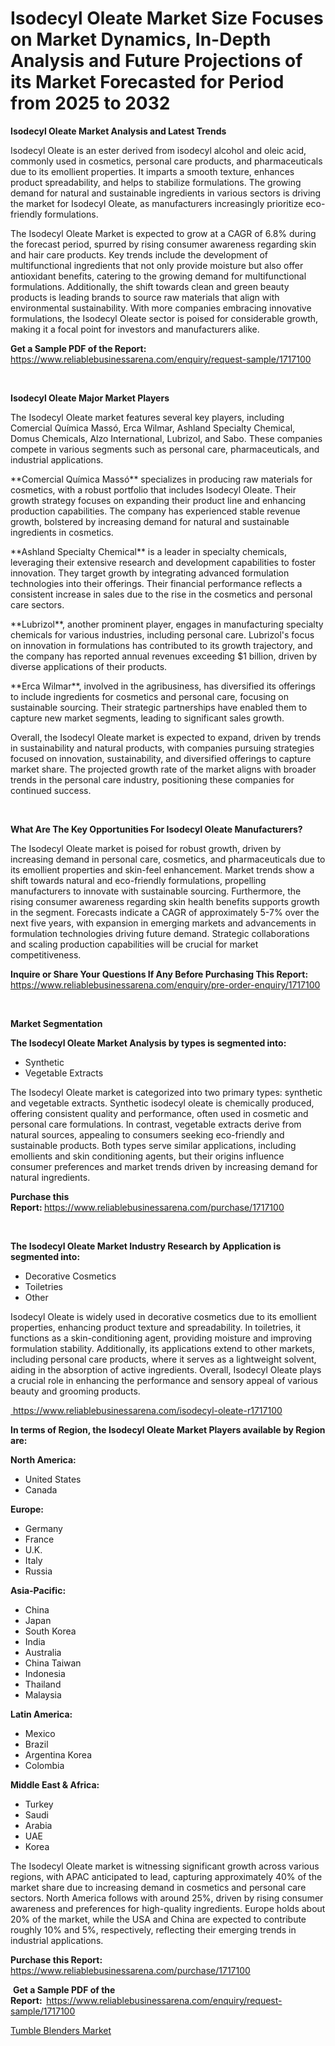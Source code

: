 <p><h1>Isodecyl Oleate Market Size Focuses on Market Dynamics, In-Depth Analysis and Future Projections of its Market Forecasted for Period from 2025 to 2032</h1></p><p><strong>Isodecyl Oleate Market Analysis and Latest Trends</strong></p>
<p><p>Isodecyl Oleate is an ester derived from isodecyl alcohol and oleic acid, commonly used in cosmetics, personal care products, and pharmaceuticals due to its emollient properties. It imparts a smooth texture, enhances product spreadability, and helps to stabilize formulations. The growing demand for natural and sustainable ingredients in various sectors is driving the market for Isodecyl Oleate, as manufacturers increasingly prioritize eco-friendly formulations.</p><p>The Isodecyl Oleate Market is expected to grow at a CAGR of 6.8% during the forecast period, spurred by rising consumer awareness regarding skin and hair care products. Key trends include the development of multifunctional ingredients that not only provide moisture but also offer antioxidant benefits, catering to the growing demand for multifunctional formulations. Additionally, the shift towards clean and green beauty products is leading brands to source raw materials that align with environmental sustainability. With more companies embracing innovative formulations, the Isodecyl Oleate sector is poised for considerable growth, making it a focal point for investors and manufacturers alike.</p></p>
<p><strong>Get a Sample PDF of the Report:&nbsp;</strong> <a href="https://www.reliablebusinessarena.com/enquiry/request-sample/1717100?utm_campaign=3121&utm_medium=2&utm_source=Github&utm_content=ia&utm_term=25032025&utm_id=isodecyl-oleate">https://www.reliablebusinessarena.com/enquiry/request-sample/1717100</a></p>
<p>&nbsp;</p>
<p><strong>Isodecyl Oleate Major Market Players</strong></p>
<p><p>The Isodecyl Oleate market features several key players, including Comercial Química Massó, Erca Wilmar, Ashland Specialty Chemical, Domus Chemicals, Alzo International, Lubrizol, and Sabo. These companies compete in various segments such as personal care, pharmaceuticals, and industrial applications.</p><p>**Comercial Química Massó** specializes in producing raw materials for cosmetics, with a robust portfolio that includes Isodecyl Oleate. Their growth strategy focuses on expanding their product line and enhancing production capabilities. The company has experienced stable revenue growth, bolstered by increasing demand for natural and sustainable ingredients in cosmetics.</p><p>**Ashland Specialty Chemical** is a leader in specialty chemicals, leveraging their extensive research and development capabilities to foster innovation. They target growth by integrating advanced formulation technologies into their offerings. Their financial performance reflects a consistent increase in sales due to the rise in the cosmetics and personal care sectors.</p><p>**Lubrizol**, another prominent player, engages in manufacturing specialty chemicals for various industries, including personal care. Lubrizol's focus on innovation in formulations has contributed to its growth trajectory, and the company has reported annual revenues exceeding $1 billion, driven by diverse applications of their products.</p><p>**Erca Wilmar**, involved in the agribusiness, has diversified its offerings to include ingredients for cosmetics and personal care, focusing on sustainable sourcing. Their strategic partnerships have enabled them to capture new market segments, leading to significant sales growth.</p><p>Overall, the Isodecyl Oleate market is expected to expand, driven by trends in sustainability and natural products, with companies pursuing strategies focused on innovation, sustainability, and diversified offerings to capture market share. The projected growth rate of the market aligns with broader trends in the personal care industry, positioning these companies for continued success.</p></p>
<p>&nbsp;</p>
<p><strong>What Are The Key Opportunities For Isodecyl Oleate Manufacturers?</strong></p>
<p><p>The Isodecyl Oleate market is poised for robust growth, driven by increasing demand in personal care, cosmetics, and pharmaceuticals due to its emollient properties and skin-feel enhancement. Market trends show a shift towards natural and eco-friendly formulations, propelling manufacturers to innovate with sustainable sourcing. Furthermore, the rising consumer awareness regarding skin health benefits supports growth in the segment. Forecasts indicate a CAGR of approximately 5-7% over the next five years, with expansion in emerging markets and advancements in formulation technologies driving future demand. Strategic collaborations and scaling production capabilities will be crucial for market competitiveness.</p></p>
<p><strong>Inquire or Share Your Questions If Any Before Purchasing This Report:</strong> <a href="https://www.reliablebusinessarena.com/enquiry/pre-order-enquiry/1717100?utm_campaign=3121&utm_medium=2&utm_source=Github&utm_content=ia&utm_term=25032025&utm_id=isodecyl-oleate">https://www.reliablebusinessarena.com/enquiry/pre-order-enquiry/1717100</a></p>
<p>&nbsp;</p>
<p><strong>Market Segmentation</strong></p>
<p><strong>The Isodecyl Oleate Market Analysis by types is segmented into:</strong></p>
<p><ul><li>Synthetic</li><li>Vegetable Extracts</li></ul></p>
<p><p>The Isodecyl Oleate market is categorized into two primary types: synthetic and vegetable extracts. Synthetic isodecyl oleate is chemically produced, offering consistent quality and performance, often used in cosmetic and personal care formulations. In contrast, vegetable extracts derive from natural sources, appealing to consumers seeking eco-friendly and sustainable products. Both types serve similar applications, including emollients and skin conditioning agents, but their origins influence consumer preferences and market trends driven by increasing demand for natural ingredients.</p></p>
<p><strong>Purchase this Report:&nbsp;</strong><a href="https://www.reliablebusinessarena.com/purchase/1717100?utm_campaign=3121&utm_medium=2&utm_source=Github&utm_content=ia&utm_term=25032025&utm_id=isodecyl-oleate">https://www.reliablebusinessarena.com/purchase/1717100</a></p>
<p>&nbsp;</p>
<p><strong>The Isodecyl Oleate Market Industry Research by Application is segmented into:</strong></p>
<p><ul><li>Decorative Cosmetics</li><li>Toiletries</li><li>Other</li></ul></p>
<p><p>Isodecyl Oleate is widely used in decorative cosmetics due to its emollient properties, enhancing product texture and spreadability. In toiletries, it functions as a skin-conditioning agent, providing moisture and improving formulation stability. Additionally, its applications extend to other markets, including personal care products, where it serves as a lightweight solvent, aiding in the absorption of active ingredients. Overall, Isodecyl Oleate plays a crucial role in enhancing the performance and sensory appeal of various beauty and grooming products.</p></p>
<p><a href="https://www.reliablebusinessarena.com/isodecyl-oleate-r1717100?utm_campaign=3121&utm_medium=2&utm_source=Github&utm_content=ia&utm_term=25032025&utm_id=isodecyl-oleate">&nbsp;https://www.reliablebusinessarena.com/isodecyl-oleate-r1717100</a></p>
<p><strong>In terms of Region, the Isodecyl Oleate Market Players available by Region are:</strong></p>
<p>
    <p> <strong> North America: </strong>
        <ul>
            <li>United States</li>
            <li>Canada</li>
        </ul>
        </p> 
    <p> <strong> Europe: </strong>
        <ul>
            <li>Germany</li>
            <li>France</li>
            <li>U.K.</li>
            <li>Italy</li>
            <li>Russia</li>
        </ul>
        </p> 
    <p> <strong> Asia-Pacific: </strong>
        <ul>
            <li>China</li>
            <li>Japan</li>
            <li>South Korea</li>
            <li>India</li>
            <li>Australia</li>
            <li>China Taiwan</li>
            <li>Indonesia</li>
            <li>Thailand</li>
            <li>Malaysia</li>
        </ul>
        </p> 
    <p> <strong> Latin America: </strong>
        <ul>
            <li>Mexico</li>
            <li>Brazil</li>
            <li>Argentina Korea</li>
            <li>Colombia</li>
        </ul>
        </p> 
    <p> <strong> Middle East & Africa: </strong>
        <ul>
            <li>Turkey</li>
            <li>Saudi</li>
            <li>Arabia</li>
            <li>UAE</li>
            <li>Korea</li>
        </ul>
    </p>
    </p>
<p><p>The Isodecyl Oleate market is witnessing significant growth across various regions, with APAC anticipated to lead, capturing approximately 40% of the market share due to increasing demand in cosmetics and personal care sectors. North America follows with around 25%, driven by rising consumer awareness and preferences for high-quality ingredients. Europe holds about 20% of the market, while the USA and China are expected to contribute roughly 10% and 5%, respectively, reflecting their emerging trends in industrial applications.</p></p>
<p><strong>Purchase this Report: </strong><a href="https://www.reliablebusinessarena.com/purchase/1717100?utm_campaign=3121&utm_medium=2&utm_source=Github&utm_content=ia&utm_term=25032025&utm_id=isodecyl-oleate">https://www.reliablebusinessarena.com/purchase/1717100</a></p>
<p>&nbsp;<strong>Get a Sample PDF of the Report:&nbsp;&nbsp;</strong><a href="https://www.reliablebusinessarena.com/enquiry/request-sample/1717100?utm_campaign=3121&utm_medium=2&utm_source=Github&utm_content=ia&utm_term=25032025&utm_id=isodecyl-oleate">https://www.reliablebusinessarena.com/enquiry/request-sample/1717100</a></p>
<p><strong></strong></p>
<p><p><a href="https://github.com/krulicfidura/Market-Research-Report-List-1/blob/main/tumble-blenders-market.md?utm_campaign=3121&utm_medium=2&utm_source=Github&utm_content=ia&utm_term=25032025&utm_id=isodecyl-oleate">Tumble Blenders Market</a></p></p>